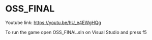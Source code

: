 # OSS_FINAL
Youtube link: https://youtu.be/hU_e4EWgHQg

To run the game open OSS_FINAL.sln on Visual Studio and press f5
